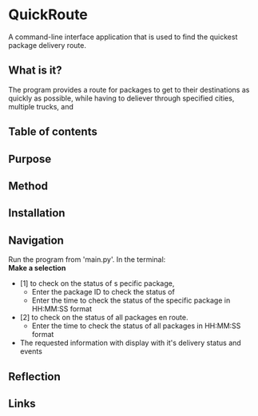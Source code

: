 # QuickRoute
A command-line interface application that is used to find the quickest package delivery route.

## What is it?
The program provides a route for packages to get to their destinations as quickly as possible, while having to deliever through specified cities, multiple trucks, and 

## Table of contents

## Purpose

## Method

## Installation

## Navigation
Run the program from 'main.py'. In the terminal:  
**Make a selection**
- [1] to check on the status of s pecific package, 
  - Enter the package ID to check the status of
  - Enter the time to check the status of the specific package in HH:MM:SS format
- [2] to check on the status of all packages en route. 
  - Enter the time to check the status of all packages in HH:MM:SS format
- The requested information with display with it's delivery status and events

## Reflection

## Links
